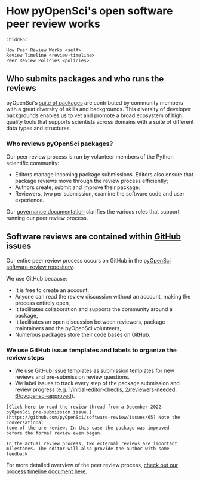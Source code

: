 # How pyOpenSci's open software peer review works


```{toctree}
:hidden:

How Peer Review Works <self>
Review Timeline <review-timeline>
Peer Review Policies <policies>
```

## Who submits packages and who runs the reviews 

pyOpenSci's [suite of packages](https://www.pyopensci.org/python-packages/) are 
contributed by community members with a great diversity of skills and backgrounds. This diversity 
of developer backgrounds enables us to vet and promote a broad ecosystem of 
high quality tools 
that supports scientists across domains with a suite of different data 
types and structures. 

### Who reviews pyOpenSci packages?

Our peer review process is run by volunteer members of the Python scientific 
community:

* Editors manage incoming package submissions. Editors also ensure 
that package reviews move through the review process efficiently; 
* Authors create, submit and improve their package; 
* Reviewers, two per submission, examine the software code and user experience. 

Our [governance documentation](https://www.pyopensci.org/governance) clarifies 
the various roles that support running our peer review process. 

## Software reviews are contained within [GitHub](https://www.github.com/pyOpenSci) issues

Our entire peer review process occurs on GitHub in the 
[pyOpenSci software-review repository](https://www.github.com/pyopensci/software-review). 

We use GitHub because:

* It is free to create an account,
* Anyone can read the review discussion without an account, making the process entirely open,
* It facilitates collaboration and supports the community around a package,
* It facilitates an open discussion between reviewers, package maintainers and the pyOpenSci volunteers,
* Numerous packages store their code bases on GitHub.

### We use GitHub issue templates and labels to organize the review steps

* We use GitHub issue templates as submission templates for new reviews and pre-submission review questions.
* We label issues to track every step of the package submission and review progress (e.g. [1/initial-editor-checks, 2/reviewers-needed, 6/pyopensci-approved](https://github.com/pyOpenSci/software-review/labels)).

```{note}
[Click here to read the review thread from a December 2022 
pyOpenSci pre-submission issue.](https://github.com/pyOpenSci/software-review/issues/65) Note the conversational 
tone of the pre-review. In this case the package was improved 
before the formal review even began. 

In the actual review process, two external reviews are important milestones. The editor will also provide the author with some feedback.
```

For more detailed overview of the peer review process, [check out our process 
timeline document here.](../software-peer-review-guide/intro.md) 
